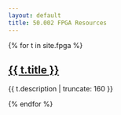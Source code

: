 ```yaml
---
layout: default
title: 50.002 FPGA Resources
---
```


{% for t in site.fpga %}

<h2><a href="{{ t.url"" | prepend: site.baseurl | prepend: site.url }}">{{ t.title }}</a></h2>

<p class="post-excerpt">{{ t.description | truncate: 160 }}</p>

{% endfor %}  